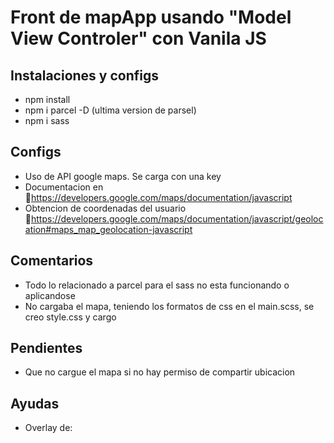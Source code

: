 # Front de mapApp usando "Model View Controler" con Vanila JS

## Instalaciones y configs

- npm install
- npm i parcel -D (ultima version de parsel)
- npm i sass

## Configs

- Uso de API google maps. Se carga con una key
- Documentacion en 🔗https://developers.google.com/maps/documentation/javascript
- Obtencion de coordenadas del usuario 🔗https://developers.google.com/maps/documentation/javascript/geolocation#maps_map_geolocation-javascript

## Comentarios

- Todo lo relacionado a parcel para el sass no esta funcionando o aplicandose
- No cargaba el mapa, teniendo los formatos de css en el main.scss, se creo style.css y cargo

## Pendientes

- Que no cargue el mapa si no hay permiso de compartir ubicacion

## Ayudas

- Overlay de:
